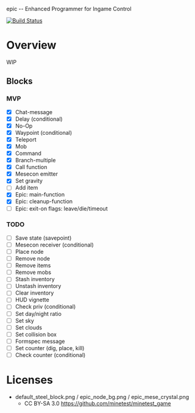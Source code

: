 
epic -- Enhanced Programmer for Ingame Control

[![Build Status](https://travis-ci.org/thomasrudin-mt/epic.svg?branch=master)](https://travis-ci.org/thomasrudin-mt/epic)

# Overview

WIP

## Blocks

### MVP

* [x] Chat-message
* [x] Delay (conditional)
* [x] No-Op
* [x] Waypoint (conditional)
* [x] Teleport
* [x] Mob
* [x] Command
* [x] Branch-multiple
* [x] Call function
* [x] Mesecon emitter
* [x] Set gravity
* [ ] Add item
* [x] Epic: main-function
* [x] Epic: cleanup-function
* [ ] Epic: exit-on flags: leave/die/timeout

### TODO

* [ ] Save state (savepoint)
* [ ] Mesecon receiver (conditional)
* [ ] Place node
* [ ] Remove node
* [ ] Remove items
* [ ] Remove mobs
* [ ] Stash inventory
* [ ] Unstash inventory
* [ ] Clear inventory
* [ ] HUD vignette
* [ ] Check priv (conditional)
* [ ] Set day/night ratio
* [ ] Set sky
* [ ] Set clouds
* [ ] Set collision box
* [ ] Formspec message
* [ ] Set counter (dig, place, kill)
* [ ] Check counter (conditional)

# Licenses

* default_steel_block.png / epic_node_bg.png / epic_mese_crystal.png
  * CC BY-SA 3.0 https://github.com/minetest/minetest_game
